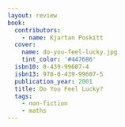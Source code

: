 ```yaml
---
layout: review
book:
  contributors:
    - name: Kjartan Poskitt
  cover:
    name: do-you-feel-lucky.jpg
    tint_color: '#447686'
  isbn10: 0-439-99607-4
  isbn13: 978-0-439-99607-5
  publication_year: 2001
  title: Do You Feel Lucky?
  tags:
    - non-fiction
    - maths
---
```

